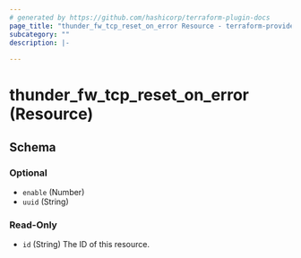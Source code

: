 ```yaml
---
# generated by https://github.com/hashicorp/terraform-plugin-docs
page_title: "thunder_fw_tcp_reset_on_error Resource - terraform-provider-thunder"
subcategory: ""
description: |-
  
---
```


# thunder_fw_tcp_reset_on_error (Resource)





<!-- schema generated by tfplugindocs -->
## Schema

### Optional

- `enable` (Number)
- `uuid` (String)

### Read-Only

- `id` (String) The ID of this resource.


